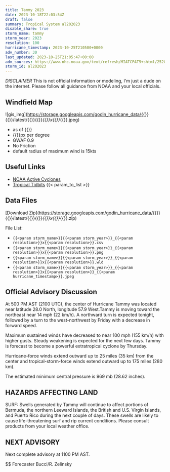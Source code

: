 ```yaml
---
title: Tammy 2023
date: 2023-10-18T22:03:54Z
draft: false
summary: Tropical System al202023
disable_share: true
storm_name: tammy
storm_year: 2023
resolution: 100
hurricane_timestamp: 2023-10-25T210500+0000
adv_number: 30
last_updated: 2023-10-25T21:05:47+00:00
adv_sources: https://www.nhc.noaa.gov/text/refresh/MIATCPAT5+shtml/252050.shtml;https://www.nhc.noaa.gov/refresh/graphics_at5+shtml/205340.shtml?cone
storm_id: al202023
---
```

*DISCLAIMER* This is not official information or modeling, I'm just a dude on the internet.  Please follow all guidance from NOAA and your local officials.

## Windfield Map
![gis_img](https://storage.googleapis.com/godin_hurricane_data/{{<param storm_name>}}{{<param storm_year>}}/latest/{{<param storm_name>}}{{<param storm_year>}}_{{<param resolution>}}x{{<param resolution>}}_{{<param hurricane_timestamp>}}.jpeg)

- as of {{<param last_updated>}}
- {{<param resolution>}}px per degree
- GWAF 0.9
- No Friction
- default radius of maximum wind is 15kts

## Useful Links
- [NOAA Active Cyclones](https://www.nhc.noaa.gov/)
- [Tropical Tidbits](https://www.tropicaltidbits.com/storminfo/)
{{< param_to_list >}}

## Data Files
[Download Zip](https://storage.googleapis.com/godin_hurricane_data/{{<param storm_name>}}{{<param storm_year>}}/latest/{{<param storm_name>}}{{<param storm_year>}}_{{<param resolution>}}x{{<param resolution>}}_{{<param hurricane_timestamp>}}.zip)

File List:
- `{{<param storm_name>}}{{<param storm_year>}}_{{<param resolution>}}x{{<param resolution>}}.csv`
- `{{<param storm_name>}}{{<param storm_year>}}_{{<param resolution>}}x{{<param resolution>}}.png`
- `{{<param storm_name>}}{{<param storm_year>}}_{{<param resolution>}}x{{<param resolution>}}.wld`
- `{{<param storm_name>}}{{<param storm_year>}}_{{<param resolution>}}x{{<param resolution>}}_{{<param hurricane_timestamp>}}.jpeg`


## Official Advisory Discussion
At 500 PM AST (2100 UTC), the center of Hurricane Tammy was located
near latitude 28.0 North, longitude 57.9 West.Tammy is moving
toward the northeast near 14 mph (22 km/h). A northward turn is
expected tonight, followed by a turn to the west-northwest by Friday
with a decrease in forward speed.
 
Maximum sustained winds have decreased to near 100 mph (155 km/h)
with higher gusts. Steady weakening is expected for the next few
days. Tammy is forecast to become a powerful extratropical cyclone
by Thursday.
 
Hurricane-force winds extend outward up to 25 miles (35 km) from the
center and tropical-storm-force winds extend outward up to 175 miles
(280 km).
 
The estimated minimum central pressure is 969 mb (28.62 inches).
 
HAZARDS AFFECTING LAND
----------------------
SURF:  Swells generated by Tammy will continue to affect portions of
Bermuda, the northern Leeward Islands, the British and U.S. Virgin
Islands, and Puerto Rico during the next couple of days. These
swells are likely to cause life-threatening surf and rip current
conditions. Please consult products from your local weather office.
 
 
NEXT ADVISORY
-------------
Next complete advisory at 1100 PM AST.
 
$$
Forecaster Bucci/R. Zelinsky